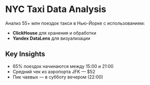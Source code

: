# NYC Taxi Data Analysis
Анализ 55+ млн поездок такси в Нью-Йорке с использованием:
- **ClickHouse** для хранения и обработки
- **Yandex DataLens** для визуализации

## Key Insights
- 65% поездок начинаются между 15:00 и 21:00
- Средний чек из аэропорта JFK — $52
- Пик чаевых — в субботу вечером (22:00)

